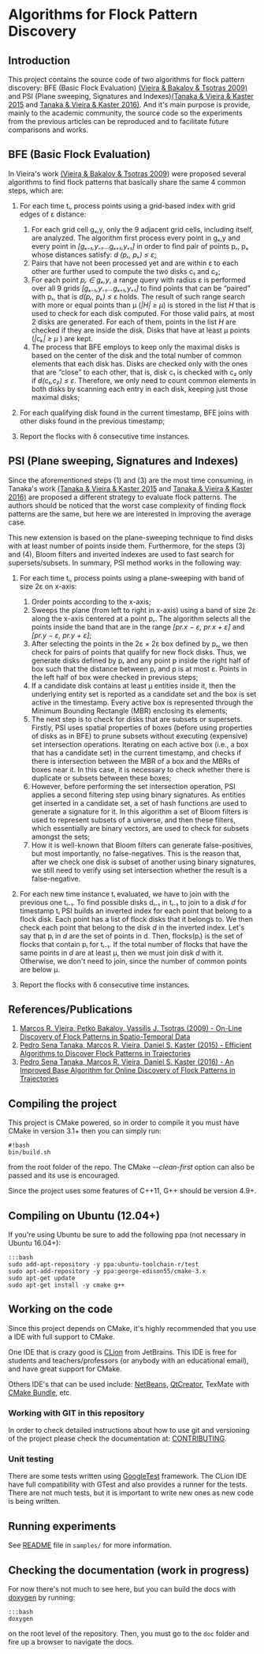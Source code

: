 # Algorithms for Flock Pattern Discovery


## Introduction

This project contains the source code of two algorithms for flock pattern discovery: BFE (Basic 
Flock Evaluation) [(Vieira & Bakalov & Tsotras 2009)](#markdown-header-referencespublications) 
and PSI (Plane sweeping, Signatures and Indexes)[(Tanaka & Vieira & Kaster 2015](#markdown-header-referencespublications) 
and  [Tanaka & Vieira & Kaster 2016)](#markdown-header-referencespublications). And it's main 
purpose is provide, mainly to the academic community, the source code so the experiments from the 
previous articles can be reproduced and to facilitate future comparisons and works.


## BFE (Basic Flock Evaluation)

In Vieira's work [(Vieira & Bakalov & Tsotras 2009)](#markdown-header-referencespublications) 
were proposed several algorithms to find flock patterns that basically share the same 4 common 
steps, which are:

1. For each time tᵢ, process points using a grid-based index with grid edges of ε 
distance:

    1. For each grid cell gₓ,y, only the 9 adjacent grid cells, including itself, are 
    analyzed. The algorithm first process every point in gₓ,y and every point in 
    _[gₓ₋₁,y₋₁...gₓ₊₁,y₊₁]_ in order to find pair of points pᵣ, pₛ whose distances satisfy: _d
    (pᵣ, pₛ) ≤ ε_;
    2. Pairs that have not been processed yet and are within ε to each other are further used to 
    compute the two disks c₁ and c₂;
    3. For each point _pᵣ ∈ gₓ,y_, a range query with radius ε is performed 
    over all 9 grids _[gₓ₋₁,y₋₁...gₓ₊₁,y₊₁]_ to find points that can be 
    “paired” with pᵣ, that is _d(pᵣ, pₛ) ≤ ε_ holds. The result 
    of such range search with more or equal points than µ (_|H| ≥ µ_) is stored in the list _H_ 
    that is used to check for each disk computed. For those valid pairs, at most 2 disks are 
    generated. For each of them, points in the list _H_ are checked if they are inside the disk. 
    Disks that have at least µ points (_|cₖ| ≥ µ_ ) are kept.
    4. The process that BFE employs to keep only the maximal disks is based on the center of the 
    disk and the total number of common elements that each disk has. Disks are checked only with 
    the ones that are “close” to each other, that is, disk c₁ is checked with 
    c₂ only if _d(c₁,c₂) ≤ ε_. Therefore, we only need to count 
    common elements in both disks by scanning each entry in each disk, keeping just those maximal
    disks;

2. For each qualifying disk found in the current timestamp, BFE joins with other disks found in 
the previous timestamp;

3. Report the flocks with δ consecutive time instances.

## PSI (Plane sweeping, Signatures and Indexes)


Since the aforementioned steps (1) and (3) are the most time consuming, in Tanaka's work [(Tanaka
 & Vieira & Kaster 2015](#markdown-header-referencespublications) and  [Tanaka & Vieira & Kaster 
 2016)](#markdown-header-referencespublications) are proposed a different strategy to evaluate 
 flock patterns.
The authors should be noticed that the worst case complexity of finding flock patterns are the 
same, but here we are interested in improving the average case.

This new extension is based on the plane-sweeping technique to find disks with at least number of 
points inside them. 
Furthermore, for the steps (3) and (4), Bloom filters and inverted indexes are used to fast search 
for supersets/subsets. 
In summary, PSI method works in the following way:

1. For each time tᵢ, process points using a plane-sweeping with band of size 2ε on 
x-axis:

    1. Order points according to the x-axis;
    2. Sweeps the plane (from left to right in x-axis) using a band of size 2ε along the x-axis 
    centered at a point pᵣ. The algorithm selects all the points inside the band that are in the 
    range _[pr.x − ε, pr.x + ε]_ and _[pr.y − ε, pr.y + ε]_;
    3. After selecting the points in the 2ε × 2ε box defined by pᵣ, we then check for pairs of 
    points that qualify for new flock disks. Thus, we generate disks defined by pᵣ and any point 
    p inside the right half of box such that the distance between pᵣ and p is at most ε. Points 
    in the left half of box were checked in previous steps;
    4. If a candidate disk contains at least µ entities inside it, then the underlying entity set
    is reported as a candidate set and the box is set active in the timestamp. Every active box 
    is represented through the Minimum Bounding Rectangle (MBR) enclosing its elements;
    5. The next step is to check for disks that are subsets or supersets. Firstly, PSI uses spatial 
    properties of boxes (before using properties of disks as in BFE) to prune subsets without 
    executing (expensive) set intersection operations.
    Iterating on each active box (i.e., a box that has a candidate set) in the current timestamp,
    and checks if there is intersection between the MBR of a box and the MBRs of boxes near it. 
    In this case, it is necessary to check whether there is duplicate or subsets between these 
    boxes;
    6. However, before performing the set intersection operation, PSI applies a second filtering 
    step using binary signatures. As entities get inserted in a candidate set, a set of hash 
    functions are used to generate a signature for it. In this algorithm a set of Bloom filters is 
    used to represent subsets of a universe, and then these filters, which essentially are binary 
    vectors, are used to check for subsets amongst the sets;
    7. How it is well-known that Bloom filters can generate false-positives, but most 
    importantly, no false-negatives. This is the reason that, after we check one disk is subset 
    of another using binary signatures, we still need to verify using set intersection whether 
    the result is a false-negative.

2. For each new time instance tᵢ evaluated, we have to join with the previous one tᵢ₋₁. To find 
possible disks dᵢ₋₁ in tᵢ₋₁ to join to a disk *d* for timestamp tᵢ PSI builds an inverted index 
for each point that belong to a flock disk.
Each point has a list of flock disks that it belongs to. We then check each point that belong to 
the disk *d* in the inverted index. Let's say that pᵢ in *d* are the set of points in d.
Then, flocks(pᵢ) is the set of flocks that contain pᵢ for tᵢ₋₁. If the total number of flocks 
that have the same points in *d* are at least μ, then we must join disk *d* with it. 
Otherwise, we don't need to join, since the number of common points are below μ.

3. Report the flocks with δ consecutive time instances.


## References/Publications

1. [Marcos R. Vieira, Petko Bakalov, Vassilis J. Tsotras (2009) - On-Line Discovery of Flock 
Patterns in Spatio-Temporal Data](http://dl.acm.org/citation.cfm?doid=1653771.1653812)
2. [Pedro Sena Tanaka, Marcos R. Vieira, Daniel S. Kaster (2015) - Efficient Algorithms to 
Discover Flock Patterns in Trajectories]()
3. [Pedro Sena Tanaka, Marcos R. Vieira, Daniel S. Kaster (2016) - An Improved Base Algorithm for
 Online Discovery of Flock Patterns in Trajectories](https://seer.ufmg.br/index.php/jidm/article/view/1371)


## Compiling the project

This project is CMake powered, so in order to compile it you must have CMake in version 3.1+ then you can simply run:
```
#!bash
bin/build.sh
```

from the root folder of the repo. The CMake _--clean-first_ option can also be passed and its use
 is encouraged.

Since the project uses some features of C++11, G++ should be version 4.9+.


## Compiling on Ubuntu (12.04+)

If you're using Ubuntu be sure to add the following ppa (not necessary in Ubuntu 16.04+):


```
:::bash
sudo add-apt-repository -y ppa:ubuntu-toolchain-r/test
sudo apt-add-repository -y ppa:george-edison55/cmake-3.x
sudo apt-get update
sudo apt-get install -y cmake g++
```


## Working on the code

Since this project depends on CMake, it's highly recommended that you use a IDE with full support to CMake.

One IDE that is crazy good is [CLion](https://www.jetbrains.com/clion/) from JetBrains.
This IDE is free for students and teachers/professors (or anybody with an educational email), and have great support 
for CMake.

Others IDE's that can be used include: [NetBeans](http://www.netbeans.org/), 
[QtCreator](https://www.qt.io/download-open-source/), 
TexMate with [CMake Bundle](https://github.com/textmate/cmake.tmbundle), etc.

### Working with GIT in this repository

In order to check detailed instructions about how to use git and versioning of the 
project please check the documentation at: [CONTRIBUTING](CONTRIBUTING.md).

### Unit testing

There are some tests written using [GoogleTest](https://github.com/google/googletest) framework. The CLion IDE have full 
compatibility with GTest and also provides a runner for the tests.
There are not much tests, but it is important to write new ones as new code is being written.

## Running experiments

See [README](samples/README.md) file in `samples/` for more information.

## Checking the documentation (work in progress)

For now there's not much to see here, but you can build the docs with [doxygen](http://www.stack.nl/~dimitri/doxygen/) by running:

```
:::bash
doxygen
```

on the root level of the repository. Then, you must go to the ```doc``` folder and fire up a browser to navigate the docs.
